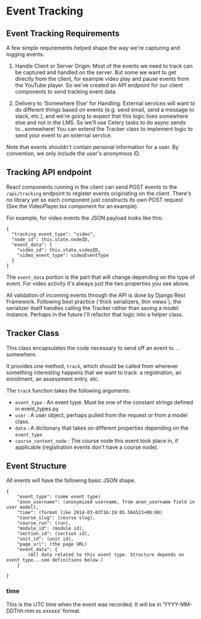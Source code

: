 # Event Tracking

## Event Tracking Requirements

A few simple requirements helped shape the way we're capturing and logging events.

1) Handle Client or Server Origin: Most of the events we need to track can be captured and handled on the server. But
   some we want to get directly from the client, for example video play and pause events from the YouTube player. So
   we've created an API endpoint for our client components to send tracking event data.

2) Delivery to 'Somewhere Else' for Handling: External services will want to do different things
   based on events (e.g. send email, send a message to slack, etc.), and we're going to expect that this logic
   lives somewhere else and not in the LMS. So we'll use Celery tasks to do async sends to...somewhere! You
   can extend the Tracker class to implement logic to send your event to an external service.

Note that events shouldn't contain personal information for a user. By convention, we only include the user's
anonymous ID.

## Tracking API endpoint

React components running in the client can send POST events to the `/api/tracking` endpoint to register events
originating on the client. There's no library yet so each component just constructs its own POST request
(See the VideoPlayer.tsx component for an example).

For example, for video events the JSON payload looks like this:

```
{
  "tracking_event_type": "video",
  "node_id": this.state.nodeID,
  "event_data": {
    "video_id": this.state.videoID,
    "video_event_type": videoEventType
  }
}
```

The `event_data` portion is the part that will change depending on the type of event. For video activity it's always
just the two properties you see above.

All validation of incoming events through the API is done by Django Rest Framework. Following best practice ('thick
serializers, thin views`), the serializer itself handles calling the Tracker rather than saving a model instance.
Perhaps in the future I'll refactor that logic into a helper class.

## Tracker Class

This class encapsulates the code necessary to send off an event to ... somewhere.

It provides one method, `track`, which should be called from wherever something interesting happens
that we want to track: a registration, an enrollment, an assessment entry, etc.

The `track` function takes the following arguments:

- `event_type` : An event type. Must be one of the constant strings defined in event_types.py
- `user` : A user object, perhaps pulled from the request or from a model class.
- `data` : A dictionary that takes on different properties depending on the `event_type`
- `course_content_node` : The course node this event took place in, if applicable (registration events don't have a
  course node).

## Event Structure

All events will have the following basic JSON shape.

```
{
    "event_type": (some event type)
    "anon_username": (anonymized username, from anon_username field in user model),
    "time": (format like 2014-03-03T16:19:05.584523+00:00)
    "course_slug": (course slug),
    "course_run": (run),
    "module_id": (module id),
    "section_id": (section id),
    "unit_id": (unit id),
    "page_url": (the page URL)
    "event_data": {
        (All data related to this event type. Structure depends on event type...see definitions below.)
    }

}
```

### time

This is the UTC time when the event was recorded. It will be in ‘YYYY-MM-DDThh:mm:ss.xxxxxx’ format.
